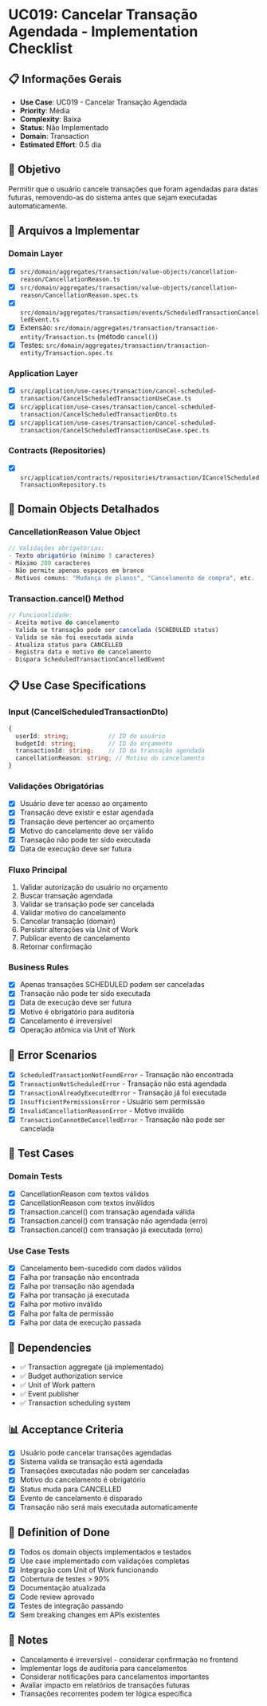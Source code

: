 # UC019: Cancelar Transação Agendada - Implementation Checklist

## 📋 **Informações Gerais**
- **Use Case**: UC019 - Cancelar Transação Agendada
- **Priority**: Média
- **Complexity**: Baixa
- **Status**: Não Implementado
- **Domain**: Transaction
- **Estimated Effort**: 0.5 dia

## 🎯 **Objetivo**
Permitir que o usuário cancele transações que foram agendadas para datas futuras, removendo-as do sistema antes que sejam executadas automaticamente.

## 📁 **Arquivos a Implementar**

### **Domain Layer**
- [x] `src/domain/aggregates/transaction/value-objects/cancellation-reason/CancellationReason.ts`
- [x] `src/domain/aggregates/transaction/value-objects/cancellation-reason/CancellationReason.spec.ts`
- [x] `src/domain/aggregates/transaction/events/ScheduledTransactionCancelledEvent.ts`
- [x] Extensão: `src/domain/aggregates/transaction/transaction-entity/Transaction.ts` (método `cancel()`)
- [x] Testes: `src/domain/aggregates/transaction/transaction-entity/Transaction.spec.ts`

### **Application Layer**
- [x] `src/application/use-cases/transaction/cancel-scheduled-transaction/CancelScheduledTransactionUseCase.ts`
- [x] `src/application/use-cases/transaction/cancel-scheduled-transaction/CancelScheduledTransactionDto.ts`
- [x] `src/application/use-cases/transaction/cancel-scheduled-transaction/CancelScheduledTransactionUseCase.spec.ts`

### **Contracts (Repositories)**
- [x] `src/application/contracts/repositories/transaction/ICancelScheduledTransactionRepository.ts`

## 🧱 **Domain Objects Detalhados**

### **CancellationReason Value Object**
```typescript
// Validações obrigatórias:
- Texto obrigatório (mínimo 3 caracteres)
- Máximo 200 caracteres
- Não permite apenas espaços em branco
- Motivos comuns: "Mudança de planos", "Cancelamento de compra", etc.
```

### **Transaction.cancel() Method**
```typescript
// Funcionalidade:
- Aceita motivo do cancelamento
- Valida se transação pode ser cancelada (SCHEDULED status)
- Valida se não foi executada ainda
- Atualiza status para CANCELLED
- Registra data e motivo do cancelamento
- Dispara ScheduledTransactionCancelledEvent
```

## 📋 **Use Case Specifications**

### **Input (CancelScheduledTransactionDto)**
```typescript
{
  userId: string;           // ID do usuário
  budgetId: string;         // ID do orçamento
  transactionId: string;    // ID da transação agendada
  cancellationReason: string; // Motivo do cancelamento
}
```

### **Validações Obrigatórias**
- [x] Usuário deve ter acesso ao orçamento
- [x] Transação deve existir e estar agendada
- [x] Transação deve pertencer ao orçamento
- [x] Motivo do cancelamento deve ser válido
- [x] Transação não pode ter sido executada
- [x] Data de execução deve ser futura

### **Fluxo Principal**
1. Validar autorização do usuário no orçamento
2. Buscar transação agendada
3. Validar se transação pode ser cancelada
4. Validar motivo do cancelamento
5. Cancelar transação (domain)
6. Persistir alterações via Unit of Work
7. Publicar evento de cancelamento
8. Retornar confirmação

### **Business Rules**
- [x] Apenas transações SCHEDULED podem ser canceladas
- [x] Transação não pode ter sido executada
- [x] Data de execução deve ser futura
- [x] Motivo é obrigatório para auditoria
- [x] Cancelamento é irreversível
- [x] Operação atômica via Unit of Work

## 🚫 **Error Scenarios**
- [x] `ScheduledTransactionNotFoundError` - Transação não encontrada
- [x] `TransactionNotScheduledError` - Transação não está agendada
- [x] `TransactionAlreadyExecutedError` - Transação já foi executada
- [x] `InsufficientPermissionsError` - Usuário sem permissão
- [x] `InvalidCancellationReasonError` - Motivo inválido
- [x] `TransactionCannotBeCancelledError` - Transação não pode ser cancelada

## 🧪 **Test Cases**

### **Domain Tests**
- [x] CancellationReason com textos válidos
- [x] CancellationReason com textos inválidos
- [x] Transaction.cancel() com transação agendada válida
- [x] Transaction.cancel() com transação não agendada (erro)
- [x] Transaction.cancel() com transação já executada (erro)

### **Use Case Tests**
- [x] Cancelamento bem-sucedido com dados válidos
- [x] Falha por transação não encontrada
- [x] Falha por transação não agendada
- [x] Falha por transação já executada
- [x] Falha por motivo inválido
- [x] Falha por falta de permissão
- [x] Falha por data de execução passada

## 🔗 **Dependencies**
- ✅ Transaction aggregate (já implementado)
- ✅ Budget authorization service
- ✅ Unit of Work pattern
- ✅ Event publisher
- ✅ Transaction scheduling system

## 📊 **Acceptance Criteria**
- [x] Usuário pode cancelar transações agendadas
- [x] Sistema valida se transação está agendada
- [x] Transações executadas não podem ser canceladas
- [x] Motivo do cancelamento é obrigatório
- [x] Status muda para CANCELLED
- [x] Evento de cancelamento é disparado
- [x] Transação não será mais executada automaticamente

## 🚀 **Definition of Done**
- [x] Todos os domain objects implementados e testados
- [x] Use case implementado com validações completas
- [x] Integração com Unit of Work funcionando
- [x] Cobertura de testes > 90%
- [x] Documentação atualizada
- [x] Code review aprovado
- [x] Testes de integração passando
- [x] Sem breaking changes em APIs existentes

## 📝 **Notes**
- Cancelamento é irreversível - considerar confirmação no frontend
- Implementar logs de auditoria para cancelamentos
- Considerar notificações para cancelamentos importantes
- Avaliar impacto em relatórios de transações futuras
- Transações recorrentes podem ter lógica específica
